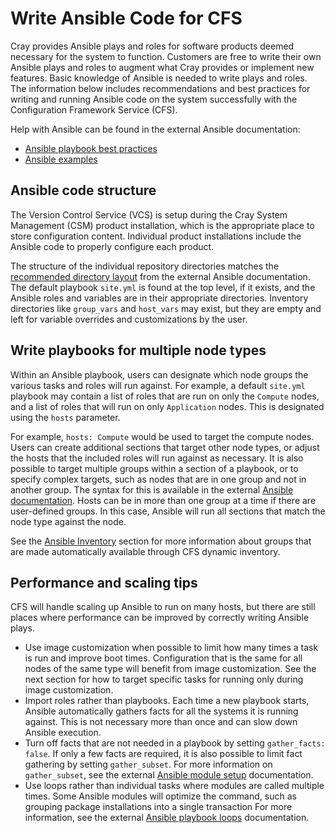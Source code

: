 # Write Ansible Code for CFS

Cray provides Ansible plays and roles for software products deemed necessary for the system to function. Customers are free to write their own Ansible plays and roles to augment what Cray provides
or implement new features. Basic knowledge of Ansible is needed to write plays and roles. The information below includes recommendations and best practices for writing and running Ansible code on
the system successfully with the Configuration Framework Service \(CFS\).

Help with Ansible can be found in the external Ansible documentation:

- [Ansible playbook best practices](https://docs.ansible.com/ansible/latest/user_guide/playbooks_best_practices.html)
- [Ansible examples](https://github.com/ansible/ansible-examples)

## Ansible code structure

The Version Control Service \(VCS\) is setup during the Cray System Management \(CSM\) product installation, which is the appropriate place to store configuration content. Individual product
installations include the Ansible code to properly configure each product.

The structure of the individual repository directories matches the [recommended directory layout](https://docs.ansible.com/ansible/2.9/user_guide/playbooks_best_practices.html#content-organization)
from the external Ansible documentation. The default playbook `site.yml` is found at the top level, if it exists, and the Ansible roles and variables are in their appropriate directories. Inventory
directories like `group_vars` and `host_vars` may exist, but they are empty and left for variable overrides and customizations by the user.

## Write playbooks for multiple node types

Within an Ansible playbook, users can designate which node groups the various tasks and roles will run against. For example, a default `site.yml` playbook may contain a list of roles that are run on
only the `Compute` nodes, and a list of roles that will run on only `Application` nodes. This is designated using the `hosts` parameter.

For example, `hosts: Compute` would be used to target the compute nodes. Users can create additional sections that target other node types, or adjust the hosts that the included roles will run
against as necessary. It is also possible to target multiple groups within a section of a playbook, or to specify complex targets, such as nodes that are in one group and not in another group. The
syntax for this is available in the external [Ansible documentation](https://docs.ansible.com/ansible/latest/user_guide/intro_patterns.html#common-patterns). Hosts can be in more than one group at a
time if there are user-defined groups. In this case, Ansible will run all sections that match the node type against the node.

See the [Ansible Inventory](Ansible_Inventory.md) section for more information about groups that are made automatically available through CFS dynamic inventory.

## Performance and scaling tips

CFS will handle scaling up Ansible to run on many hosts, but there are still places where performance can be improved by correctly writing Ansible plays.

- Use image customization when possible to limit how many times a task is run and improve boot times. Configuration that is the same for all nodes of the same type will benefit from image
  customization. See the next section for how to target specific tasks for running only during image customization.
- Import roles rather than playbooks. Each time a new playbook starts, Ansible automatically gathers facts for all the systems it is running against. This is not necessary more than once and can
  slow down Ansible execution.
- Turn off facts that are not needed in a playbook by setting `gather_facts: false`. If only a few facts are required, it is also possible to limit fact gathering by setting `gather_subset`. For more
  information on `gather_subset`, see the external [Ansible module setup](https://docs.ansible.com/ansible/latest/modules/setup_module.html) documentation.
- Use loops rather than individual tasks where modules are called multiple times. Some Ansible modules will optimize the command, such as grouping package installations into a single transaction
  For more information, see the external [Ansible playbook loops](https://docs.ansible.com/ansible/latest/user_guide/playbooks_loops.html) documentation.
